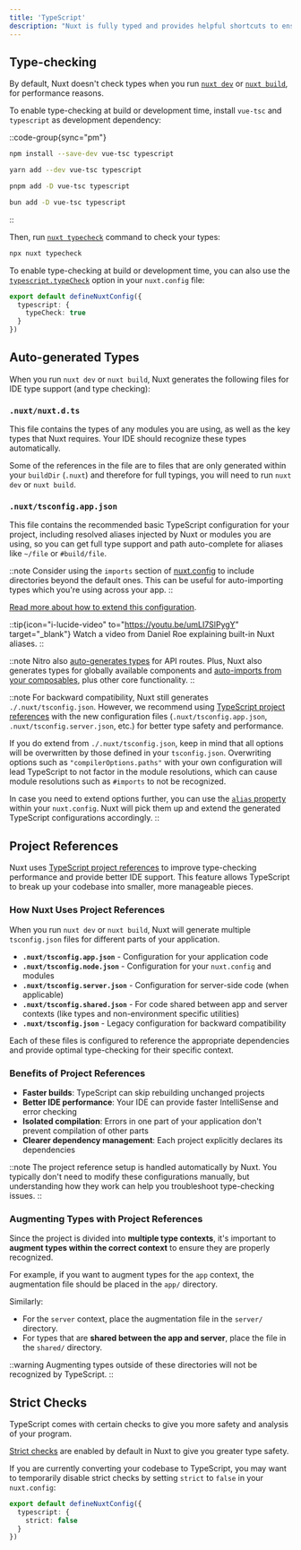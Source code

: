 ```yaml
---
title: 'TypeScript'
description: "Nuxt is fully typed and provides helpful shortcuts to ensure you have access to accurate type information when you are coding."
---
```


## Type-checking

By default, Nuxt doesn't check types when you run [`nuxt dev`](/docs/api/commands/dev) or [`nuxt build`](/docs/api/commands/build), for performance reasons.

To enable type-checking at build or development time, install `vue-tsc` and `typescript` as development dependency:

::code-group{sync="pm"}

  ```bash [npm]
  npm install --save-dev vue-tsc typescript
  ```

  ```bash [yarn]
  yarn add --dev vue-tsc typescript
  ```

  ```bash [pnpm]
  pnpm add -D vue-tsc typescript
  ```

  ```bash [bun]
  bun add -D vue-tsc typescript
  ```

::

Then, run [`nuxt typecheck`](/docs/api/commands/typecheck) command to check your types:

```bash [Terminal]
npx nuxt typecheck
```

To enable type-checking at build or development time, you can also use the [`typescript.typeCheck`](/docs/api/nuxt-config#typecheck) option in your `nuxt.config` file:

```ts twoslash [nuxt.config.ts]
export default defineNuxtConfig({
  typescript: {
    typeCheck: true
  }
})
```

## Auto-generated Types

When you run `nuxt dev` or `nuxt build`, Nuxt generates the following files for IDE type support (and type checking):

### `.nuxt/nuxt.d.ts`

This file contains the types of any modules you are using, as well as the key types that Nuxt requires. Your IDE should recognize these types automatically.

Some of the references in the file are to files that are only generated within your `buildDir` (`.nuxt`) and therefore for full typings, you will need to run `nuxt dev` or `nuxt build`.

### `.nuxt/tsconfig.app.json`

This file contains the recommended basic TypeScript configuration for your project, including resolved aliases injected by Nuxt or modules you are using, so you can get full type support and path auto-complete for aliases like `~/file` or `#build/file`.

::note
Consider using the `imports` section of [nuxt.config](/docs/api/nuxt-config#imports) to include directories beyond the default ones. This can be useful for auto-importing types which you're using across your app.
::

[Read more about how to extend this configuration](/docs/guide/directory-structure/tsconfig).

::tip{icon="i-lucide-video" to="https://youtu.be/umLI7SlPygY" target="_blank"}
Watch a video from Daniel Roe explaining built-in Nuxt aliases.
::

::note
Nitro also [auto-generates types](/docs/guide/concepts/server-engine#typed-api-routes) for API routes. Plus, Nuxt also generates types for globally available components and [auto-imports from your composables](/docs/guide/directory-structure/composables), plus other core functionality.
::

::note
For backward compatibility, Nuxt still generates `./.nuxt/tsconfig.json`. However, we recommend using [TypeScript project references](/docs/guide/directory-structure/tsconfig) with the new configuration files (`.nuxt/tsconfig.app.json`, `.nuxt/tsconfig.server.json`, etc.) for better type safety and performance.

If you do extend from `./.nuxt/tsconfig.json`, keep in mind that all options will be overwritten by those defined in your `tsconfig.json`. Overwriting options such as `"compilerOptions.paths"` with your own configuration will lead TypeScript to not factor in the module resolutions, which can cause module resolutions such as `#imports` to not be recognized.

In case you need to extend options further, you can use the [`alias` property](/docs/api/nuxt-config#alias) within your `nuxt.config`. Nuxt will pick them up and extend the generated TypeScript configurations accordingly.
::

## Project References

Nuxt uses [TypeScript project references](https://www.typescriptlang.org/docs/handbook/project-references.html) to improve type-checking performance and provide better IDE support. This feature allows TypeScript to break up your codebase into smaller, more manageable pieces.

### How Nuxt Uses Project References

When you run `nuxt dev` or `nuxt build`, Nuxt will generate multiple `tsconfig.json` files for different parts of your application.

- **`.nuxt/tsconfig.app.json`** - Configuration for your application code
- **`.nuxt/tsconfig.node.json`** - Configuration for your `nuxt.config` and modules
- **`.nuxt/tsconfig.server.json`** - Configuration for server-side code (when applicable)
- **`.nuxt/tsconfig.shared.json`** - For code shared between app and server contexts (like types and non-environment specific utilities)
- **`.nuxt/tsconfig.json`** - Legacy configuration for backward compatibility

Each of these files is configured to reference the appropriate dependencies and provide optimal type-checking for their specific context.

### Benefits of Project References

- **Faster builds**: TypeScript can skip rebuilding unchanged projects
- **Better IDE performance**: Your IDE can provide faster IntelliSense and error checking
- **Isolated compilation**: Errors in one part of your application don't prevent compilation of other parts
- **Clearer dependency management**: Each project explicitly declares its dependencies

::note
The project reference setup is handled automatically by Nuxt. You typically don't need to modify these configurations manually, but understanding how they work can help you troubleshoot type-checking issues.
::

### Augmenting Types with Project References

Since the project is divided into **multiple type contexts**, it's important to **augment types within the correct context** to ensure they are properly recognized.

For example, if you want to augment types for the `app` context, the augmentation file should be placed in the `app/` directory.

Similarly:
- For the `server` context, place the augmentation file in the `server/` directory.
- For types that are **shared between the app and server**, place the file in the `shared/` directory.

::warning
Augmenting types outside of these directories will not be recognized by TypeScript.
::



## Strict Checks

TypeScript comes with certain checks to give you more safety and analysis of your program.

[Strict checks](https://www.typescriptlang.org/docs/handbook/migrating-from-javascript.html#getting-stricter-checks) are enabled by default in Nuxt to give you greater type safety.

If you are currently converting your codebase to TypeScript, you may want to temporarily disable strict checks by setting `strict` to `false` in your `nuxt.config`:

```ts twoslash [nuxt.config.ts]
export default defineNuxtConfig({
  typescript: {
    strict: false
  }
})
```
